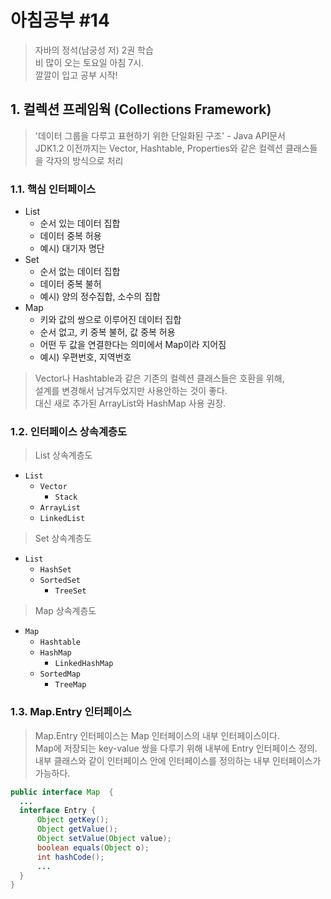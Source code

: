 # 아침공부 #14
>자바의 정석(남궁성 저) 2권 학습  
>비 많이 오는 토요일 아침 7시.  
>깔깔이 입고 공부 시작!

## 1. 컬렉션 프레임웍 (Collections Framework)
>'데이터 그룹을 다루고 표현하기 위한 단일화된 구조' - Java API문서  
JDK1.2 이전까지는 Vector, Hashtable, Properties와 같은 컬렉션 클래스들을 각자의 방식으로 처리

### 1.1. 핵심 인터페이스
- List
  - 순서 있는 데이터 집합
  - 데이터 중복 허용
  - 예시) 대기자 명단
- Set
  - 순서 없는 데이터 집합
  - 데이터 중복 불허
  - 예시) 양의 정수집합, 소수의 집합
- Map
  - 키와 값의 쌍으로 이루어진 데이터 집합
  - 순서 없고, 키 중복 불허, 값 중복 허용
  - 어떤 두 값을 연결한다는 의미에서 Map이라 지어짐
  - 예시) 우편번호, 지역번호
  
>Vector나 Hashtable과 같은 기존의 컬렉션 클래스들은 호환을 위해,  
설계를 변경해서 남겨두었지만 사용안하는 것이 좋다.  
대신 새로 추가된 ArrayList와 HashMap 사용 권장.

### 1.2. 인터페이스 상속계층도
>List 상속계층도
- `List`
  - `Vector`
    - `Stack`
  - `ArrayList`
  - `LinkedList`

>Set 상속계층도
- `List`
  - `HashSet`
  - `SortedSet`
    - `TreeSet`
    
>Map 상속계층도
- `Map`
  - `Hashtable`
  - `HashMap`
    - `LinkedHashMap`
  - `SortedMap`
    - `TreeMap`

### 1.3. Map.Entry 인터페이스
>Map.Entry 인터페이스는 Map 인터페이스의 내부 인터페이스이다.  
>Map에 저장되는 key-value 쌍을 다루기 위해 내부에 Entry 인터페이스 정의.  
>내부 클래스와 같이 인터페이스 안에 인터페이스를 정의하는 내부 인터페이스가 가능하다.

~~~java
public interface Map  {
  ...
  interface Entry {
      Object getKey();
      Object getValue();
      Object setValue(Object value);
      boolean equals(Object o);
      int hashCode();
      ...
  }
}
~~~

